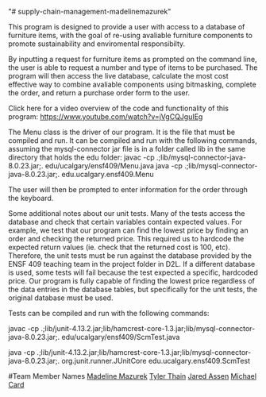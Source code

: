 "# supply-chain-management-madelinemazurek" 

This program is designed to provide a user with access to a database of furniture items, with the goal of re-using 
avaliable furniture components to promote sustainability and enviromental responsibilty. 

By inputting a request for furniture items as prompted on the command line, the user is able to request a number
and type of items to be purchased. The program will then access the live database, calculate the most cost effective
way to combine avaliable components using bitmasking, complete the order, and return a purchase order form to the user.

Click here for a video overview of the code and functionality of this program:
https://www.youtube.com/watch?v=jVgCQJguIEg

The Menu class is the driver of our program. It is the file that must be compiled and run. It can be compiled and 
run with the following commands, assuming the mysql-connector jar file is in a folder called lib in the same 
directory that holds the edu folder:
javac -cp .;lib/mysql-connector-java-8.0.23.jar;. edu/ucalgary/ensf409/Menu.java
java -cp .;lib/mysql-connector-java-8.0.23.jar;. edu.ucalgary.ensf409.Menu

The user will then be prompted to enter information for the order through the keyboard.

Some additional notes about our unit tests. Many of the tests access the database and check that certain variables 
contain expected values. For example, we test that our program can find the lowest price by finding an order and 
checking the returned price. This  required us to hardcode the expected return values (ie. check that the returned 
cost is 100, etc). Therefore, the unit tests must be run against the database provided by the ENSF 409 teaching team 
in the project folder in D2L. If a different database is used, some tests will fail because the test expected a 
specific, hardcoded price. Our program is fully capable of finding the lowest price regardless of the data entries in 
the database tables, but specifically for the unit tests, the original database must be used.

Tests can be compiled and run with the following commands:

javac -cp .;lib/junit-4.13.2.jar;lib/hamcrest-core-1.3.jar;lib/mysql-connector-java-8.0.23.jar;. edu/ucalgary/ensf409/ScmTest.java

java -cp .;lib/junit-4.13.2.jar;lib/hamcrest-core-1.3.jar;lib/mysql-connector-java-8.0.23.jar;. org.junit.runner.JUnitCore edu.ucalgary.ensf409.ScmTest

#Team Member Names
[Madeline Mazurek](https://github.com/March-27-Hackathon/supply-chain-management-madelinemazurek)
[Tyler Thain](https://github.com/Tyler-Thain/supply-chain-management-madelinemazurek)
[Jared Assen](https://github.com/JaredAssen/supply-chain-management-madelinemazurek)
[Michael Card](https://github.com/Dacard45/supply-chain-management-madelinemazurek)
